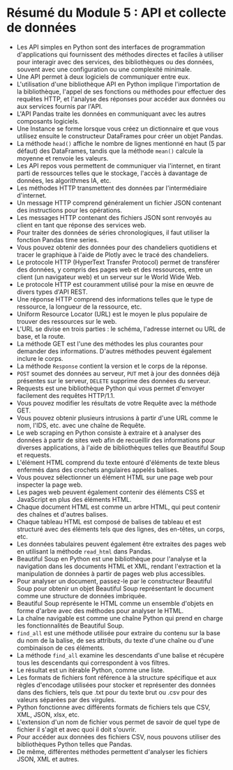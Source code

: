 # Résumé du Module 5 : API et collecte de données

- Les API simples en Python sont des interfaces de programmation d'applications qui fournissent des méthodes directes et faciles à utiliser pour interagir avec des services, des bibliothèques ou des données, souvent avec une configuration ou une complexité minimale.
- Une API permet à deux logiciels de communiquer entre eux.
- L'utilisation d'une bibliothèque API en Python implique l'importation de la bibliothèque, l'appel de ses fonctions ou méthodes pour effectuer des requêtes HTTP, et l'analyse des réponses pour accéder aux données ou aux services fournis par l'API.
- L'API Pandas traite les données en communiquant avec les autres composants logiciels.
- Une Instance se forme lorsque vous créez un dictionnaire et que vous utilisez ensuite le constructeur DataFrames pour créer un objet Pandas.
- La méthode `head()` affiche le nombre de lignes mentionné en haut (5 par défaut) des DataFrames, tandis que la méthode `mean()` calcule la moyenne et renvoie les valeurs.
- Les API repos vous permettent de communiquer via l'internet, en tirant parti de ressources telles que le stockage, l'accès à davantage de données, les algorithmes IA, etc.
- Les méthodes HTTP transmettent des données par l'intermédiaire d'internet.
- Un message HTTP comprend généralement un fichier JSON contenant des instructions pour les opérations.
- Les messages HTTP contenant des fichiers JSON sont renvoyés au client en tant que réponse des services web.
- Pour traiter des données de séries chronologiques, il faut utiliser la fonction Pandas time series.
- Vous pouvez obtenir des données pour des chandeliers quotidiens et tracer le graphique à l'aide de Plotly avec le tracé des chandeliers.
- Le protocole HTTP (HyperText Transfer Protocol) permet de transférer des données, y compris des pages web et des ressources, entre un client (un navigateur web) et un serveur sur le World Wide Web.
- Le protocole HTTP est couramment utilisé pour la mise en œuvre de divers types d'API REST.
- Une réponse HTTP comprend des informations telles que le type de ressource, la longueur de la ressource, etc.
- Uniform Resource Locator (URL) est le moyen le plus populaire de trouver des ressources sur le web.
- L'URL se divise en trois parties : le schéma, l'adresse internet ou URL de base, et la route.
- La méthode GET est l'une des méthodes les plus courantes pour demander des informations. D'autres méthodes peuvent également inclure le corps.
- La méthode `Response` contient la version et le corps de la réponse.
- `POST` soumet des données au serveur, `PUT` met à jour des données déjà présentes sur le serveur, `DELETE` supprime des données du serveur.
- Requests est une bibliothèque Python qui vous permet d'envoyer facilement des requêtes HTTP/1.1.
- Vous pouvez modifier les résultats de votre Requête avec la méthode GET.
- Vous pouvez obtenir plusieurs intrusions à partir d'une URL comme le nom, l'IDS, etc. avec une chaîne de Requête.
- Le web scraping en Python consiste à extraire et à analyser des données à partir de sites web afin de recueillir des informations pour diverses applications, à l'aide de bibliothèques telles que Beautiful Soup et requests.
- L'élément HTML comprend du texte entouré d'éléments de texte bleus enfermés dans des crochets angulaires appelés balises.
- Vous pouvez sélectionner un élément HTML sur une page web pour inspecter la page web.
- Les pages web peuvent également contenir des éléments CSS et JavaScript en plus des éléments HTML.
- Chaque document HTML est comme un arbre HTML, qui peut contenir des chaînes et d'autres balises.
- Chaque tableau HTML est composé de balises de tableau et est structuré avec des éléments tels que des lignes, des en-têtes, un corps, etc.
- Les données tabulaires peuvent également être extraites des pages web en utilisant la méthode `read_html` dans Pandas.
- Beautiful Soup en Python est une bibliothèque pour l'analyse et la navigation dans les documents HTML et XML, rendant l'extraction et la manipulation de données à partir de pages web plus accessibles.
- Pour analyser un document, passez-le par le constructeur Beautiful Soup pour obtenir un objet Beautiful Soup représentant le document comme une structure de données imbriquée.
- Beautiful Soup représente le HTML comme un ensemble d'objets en forme d'arbre avec des méthodes pour analyser le HTML.
- La chaîne navigable est comme une chaîne Python qui prend en charge les fonctionnalités de Beautiful Soup.
- `find_all` est une méthode utilisée pour extraire du contenu sur la base du nom de la balise, de ses attributs, du texte d'une chaîne ou d'une combinaison de ces éléments.
- La méthode `find_all` examine les descendants d'une balise et récupère tous les descendants qui correspondent à vos filtres.
- Le résultat est un itérable Python, comme une liste.
- Les formats de fichiers font référence à la structure spécifique et aux règles d'encodage utilisées pour stocker et représenter des données dans des fichiers, tels que .txt pour du texte brut ou .csv pour des valeurs séparées par des virgules.
- Python fonctionne avec différents formats de fichiers tels que CSV, XML, JSON, xlsx, etc.
- L'extension d'un nom de fichier vous permet de savoir de quel type de fichier il s'agit et avec quoi il doit s'ouvrir.
- Pour accéder aux données des fichiers CSV, nous pouvons utiliser des bibliothèques Python telles que Pandas.
- De même, différentes méthodes permettent d'analyser les fichiers JSON, XML et autres.
